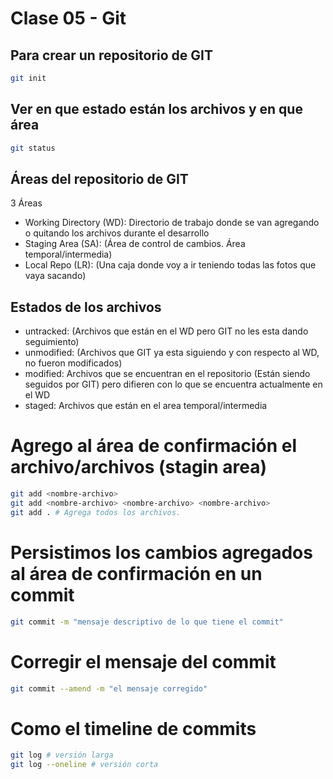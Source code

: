 
# Clase 05 - Git 

## Para crear un repositorio de GIT

```sh
git init
```

## Ver en que estado están los archivos y en que área

```sh
git status
```

## Áreas del repositorio de GIT

3 Áreas

* Working Directory (WD): Directorio de trabajo donde se van agregando o quitando los archivos durante el desarrollo
* Staging Area (SA): (Área de control de cambios. Área temporal/intermedia)
* Local Repo (LR): (Una caja donde voy a ir teniendo todas las fotos que vaya sacando)

## Estados de los archivos

* untracked: (Archivos que están en el WD pero GIT no les esta dando seguimiento)
* unmodified: (Archivos que GIT ya esta siguiendo y con respecto al WD, no fueron modificados)
* modified: Archivos que se encuentran en el repositorio (Están siendo seguidos por GIT) pero difieren con lo que se encuentra actualmente en el WD
* staged: Archivos que están en el area temporal/intermedia

# Agrego al área de confirmación el archivo/archivos (stagin area)

```sh
git add <nombre-archivo>
git add <nombre-archivo> <nombre-archivo> <nombre-archivo>
git add . # Agrega todos los archivos.
```

# Persistimos los cambios agregados al área de confirmación en un commit

```sh
git commit -m "mensaje descriptivo de lo que tiene el commit"
``` 

# Corregir el mensaje del commit

```sh
git commit --amend -m "el mensaje corregido"
```

# Como el timeline de commits

```sh
git log # versión larga
git log --oneline # versión corta
```


